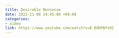 ```yaml
---
title: Desirable Nonsense
date: 2022-11-08 14:45:00 +00:00
categories:
- video
link: https://www.youtube.com/watch?v=B_8HDPBfvHI
---
```


